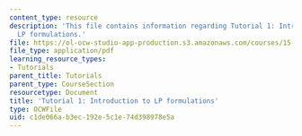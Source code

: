 ```yaml
---
content_type: resource
description: 'This file contains information regarding Tutorial 1: Introduction to
  LP formulations.'
file: https://ol-ocw-studio-app-production.s3.amazonaws.com/courses/15-053-optimization-methods-in-management-science-spring-2013/c1de066ab3ec192e5c1e74d398978e5a_MIT15_053S13_tut01.pdf
file_type: application/pdf
learning_resource_types:
- Tutorials
parent_title: Tutorials
parent_type: CourseSection
resourcetype: Document
title: 'Tutorial 1: Introduction to LP formulations'
type: OCWFile
uid: c1de066a-b3ec-192e-5c1e-74d398978e5a
---
```

